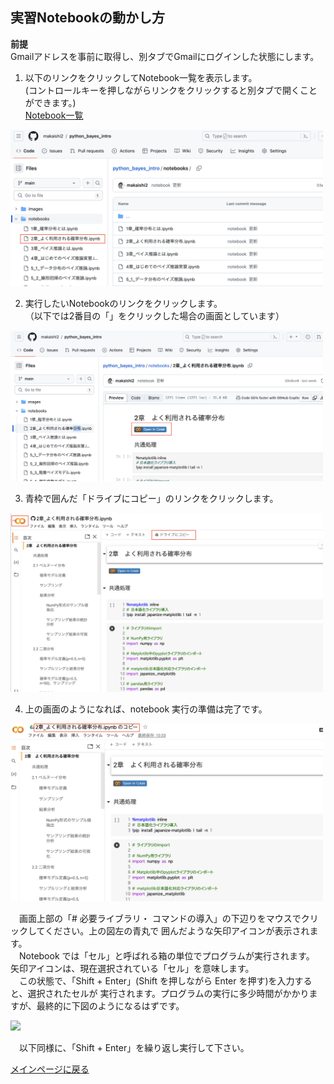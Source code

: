 ## 実習Notebookの動かし方

**前提**  
Gmailアドレスを事前に取得し、別タブでGmailにログインした状態にします。


1. 以下のリンクをクリックしてNotebook一覧を表示します。  
(コントロールキーを押しながらリンクをクリックすると別タブで開くことができます。)   
[Notebook一覧](../notebooks.md)
<!---
[Notebook一覧](../notebooks){:target="_blank" rel="noopener"} 
<p><a href="../notebooks" target="_blank">Notebook一覧</a></p>
-->  


<div align="left">
<img src="../images/step1.png" width="500">
</div>

2. 実行したいNotebookのリンクをクリックします。  
（以下では2番目の「」をクリックした場合の画面としています）

<div align="left">
<img src="../images/step2.png" width="500">
</div>


3. 青枠で囲んだ「ドライブにコピー」のリンクをクリックします。

<div align="left">
<img src="../images/step3.png" width="500">
</div>

4. 上の画面のようになれば、notebook 実行の準備は完了です。

<div align="left">
<img src="../images/step4.png" width="500">
</div>

　画面上部の「# 必要ライブラリ・ コマンドの導入」の下辺りをマウスでクリックしてください。上の図左の青丸で 囲んだような矢印アイコンが表示されます。  
　Notebook では「セル」と呼ばれる箱の単位でプログラムが実行されます。 矢印アイコンは、現在選択されている「セル」を意味します。  
　この状態で、「Shift + Enter」(Shift を押しながら Enter を押す)を入力すると、選択されたセルが 実行されます。プログラムの実行に多少時間がかかりますが、最終的に下図のようになるはずです。

<div align="left">
<img src="../images/howto-05.png" width="500">
</div>


　以下同様に、「Shift + Enter」を繰り返し実行して下さい。

[メインページに戻る](../README.md)
